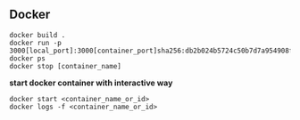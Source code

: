 ## Docker

```
docker build .      
docker run -p 3000[local_port]:3000[container_port]sha256:db2b024b5724c50b7d7a954908f351c429828e3158a85c4ef030e58d7ceba768
docker ps 
docker stop [container_name]
```

__start docker container with interactive way__

```
docker start <container_name_or_id>
docker logs -f <container_name_or_id>
```
